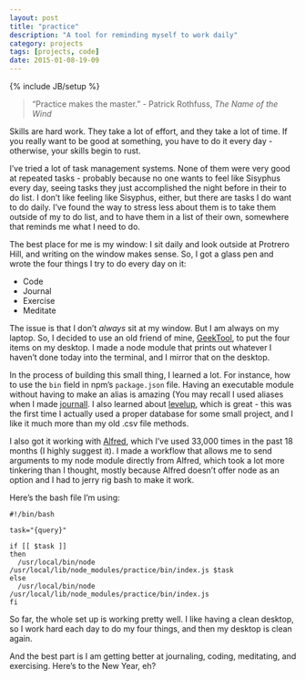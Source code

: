 ```yaml
---
layout: post
title: "practice"
description: "A tool for reminding myself to work daily"
category: projects
tags: [projects, code]
date: 2015-01-08-19-09
---
```

{% include JB/setup %}


> “Practice makes the master.” - Patrick Rothfuss, _The Name of the Wind_

Skills are hard work. They take a lot of effort, and they take a lot of time. If you really want to be good at something, you have to do it every day - otherwise, your skills begin to rust. 

I’ve tried a lot of task management systems. None of them were very good at repeated tasks - probably because no one wants to feel like Sisyphus every day, seeing tasks they just accomplished the night before in their to do list. I don’t like feeling like Sisyphus, either, but there are tasks I do want to do daily. I’ve found the way to stress less about them is to take them outside of my to do list, and to have them in a list of their own, somewhere that reminds me what I need to do.

The best place for me is my window: I sit daily and look outside at Protrero Hill, and writing on the window makes sense. So, I got a glass pen and wrote the four things I try to do every day on it:

* Code
* Journal
* Exercise
* Meditate

The issue is that I don’t _always_ sit at my window. But I am always on my laptop. So, I decided to use an old friend of mine,  [GeekTool](http://projects.tynsoe.org/en/geektool/), to put the four items on my desktop. I made a node module that prints out whatever I haven’t done today into the terminal, and I mirror that on the desktop. 

In the process of building this small thing, I learned a lot. For instance, how to use the `bin` field in npm’s `package.json` file. Having an executable module without having to make an alias is amazing (You may recall I used aliases when I made [journall](github.com/RichardLitt/journall). I also learned about [levelup](https://github.com/rvagg/node-levelup), which is great - this was the first time I actually used a proper database for some small project, and I like it much more than my old .csv file methods. 
 
I also got it working with [Alfred](http://www.alfredapp.com/), which I’ve used 33,000 times in the past 18 months (I highly suggest it). I made a workflow that allows me to send arguments to my node module directly from Alfred, which took a lot more tinkering than I thought, mostly because Alfred doesn’t offer node as an option and I had to jerry rig bash to make it work. 

Here’s the bash file I’m using: 

```
#!/bin/bash 

task="{query}"

if [[ $task ]]
then
  /usr/local/bin/node /usr/local/lib/node_modules/practice/bin/index.js $task
else
  /usr/local/bin/node /usr/local/lib/node_modules/practice/bin/index.js
fi
```

So far, the whole set up is working pretty well. I like having a clean desktop, so I work hard each day to do my four things, and then my desktop is clean again. 

And the best part is I am getting better at journaling, coding, meditating, and exercising. Here’s to the New Year, eh? 
